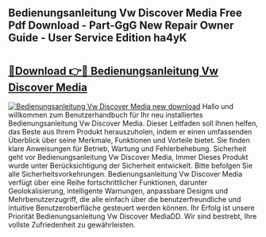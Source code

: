 ## Bedienungsanleitung Vw Discover Media Free Pdf Download - Part-GgG New Repair Owner Guide - User Service Edition ha4yK

# <h2><a href="http://df3pyo3.blite.top/?on=Bedienungsanleitung+Vw+Discover+Media">🔗Download 👉🔴 Bedienungsanleitung Vw Discover Media</a></h2>

[![Bedienungsanleitung Vw Discover Media new download](https://i.imgur.com/lujVjoI.png)](http://df3pyo3.blite.top/?on=Bedienungsanleitung+Vw+Discover+Media)
Hallo und willkommen zum Benutzerhandbuch für Ihr neu installiertes Bedienungsanleitung Vw Discover Media. Dieser Leitfaden soll Ihnen helfen, das Beste aus Ihrem Produkt herauszuholen, indem er einen umfassenden Überblick über seine Merkmale, Funktionen und Vorteile bietet. Sie finden klare Anweisungen für Betrieb, Wartung und Fehlerbehebung. Sicherheit geht vor Bedienungsanleitung Vw Discover Media, Immer Dieses Produkt wurde unter Berücksichtigung der Sicherheit entwickelt. Bitte befolgen Sie alle Sicherheitsvorkehrungen. Bedienungsanleitung Vw Discover Media verfügt über eine Reihe fortschrittlicher Funktionen, darunter Geolokalisierung, intelligente Warnungen, anpassbare Designs und Mehrbenutzerzugriff, die alle einfach über die benutzerfreundliche und intuitive Benutzeroberfläche gesteuert werden können. Ihr Erfolg ist unsere Priorität Bedienungsanleitung Vw Discover MediaDD. Wir sind bestrebt, Ihre vollste Zufriedenheit zu gewährleisten.
